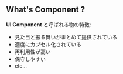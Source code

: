 ## What's Component ?

**UI Component** と呼ばれる物の特徴:

<ul class="good">
  <li>
    見た目と振る舞いがまとめて提供されている
  </li>
  <li>
    適度にカプセル化されている
  </li>
  <li>
    再利用性が高い
  </li>
  <li>
    保守しやすい
  </li>
<li class="no-mark smaller"><span class="smaller">etc...</span></li>
</ul>

